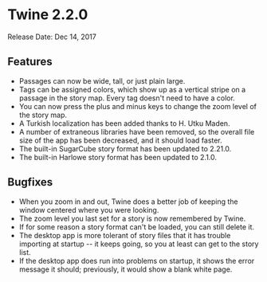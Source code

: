 # Twine 2.2.0

Release Date: Dec 14, 2017

## Features

- Passages can now be wide, tall, or just plain large.
- Tags can be assigned colors, which show up as a vertical stripe on a passage in the story map. Every tag doesn't need to have a color.
- You can now press the plus and minus keys to change the zoom level of the story map.
- A Turkish localization has been added thanks to H. Utku Maden.
- A number of extraneous libraries have been removed, so the overall file size of the app has been decreased, and it should load faster.
- The built-in SugarCube story format has been updated to 2.21.0.
- The built-in Harlowe story format has been updated to 2.1.0.

## Bugfixes

- When you zoom in and out, Twine does a better job of keeping the window centered where you were looking.
- The zoom level you last set for a story is now remembered by Twine.
- If for some reason a story format can't be loaded, you can still delete it.
- The desktop app is more tolerant of story files that it has trouble importing at startup -- it keeps going, so you at least can get to the story list.
- If the desktop app does run into problems on startup, it shows the error message it should; previously, it would show a blank white page.
